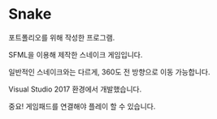 # Snake
포트폴리오를 위해 작성한 프로그램. 

SFML을 이용해 제작한 스네이크 게임입니다.

일반적인 스네이크와는 다르게, 360도 전 방향으로 이동 가능합니다.

Visual Studio 2017 환경에서 개발했습니다.

중요! 게임패드를 연결해야 플레이 할 수 있습니다.
